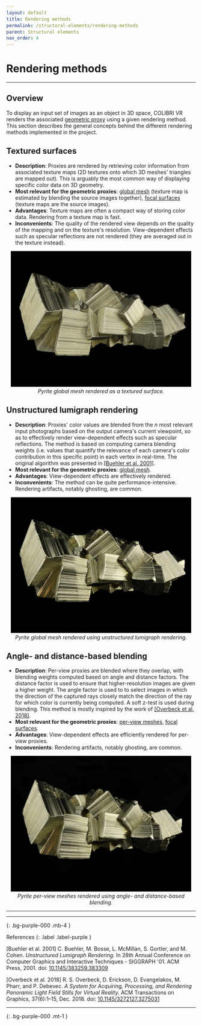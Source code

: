 ```yaml
---
layout: default
title: Rendering methods
permalink: /structural-elements/rendering-methods
parent: Structural elements
nav_order: 4
---
```


# Rendering methods

* * *

## Overview

To display an input set of images as an object in 3D space, COLIBRI VR renders the associated [geometric proxy](https://caor-mines-paristech.github.io/colibri-vr/structural-elements/geometric-proxies) using a given rendering method. This section describes the general concepts behind the different rendering methods implemented in the project.

## Textured surfaces

- **Description**: Proxies are rendered by retrieving color information from associated texture maps (2D textures onto which 3D meshes' triangles are mapped out). This is arguably the most common way of displaying specific color data on 3D geometry.
- **Most relevant for the geometric proxies**: [global mesh](https://caor-mines-paristech.github.io/colibri-vr/structural-elements/geometric-proxies#global-mesh) (texture map is estimated by blending the source images together), [focal surfaces](https://caor-mines-paristech.github.io/colibri-vr/structural-elements/geometric-proxies#focal-surface-meshes) (texture maps are the source images).
- **Advantages**: Texture maps are often a compact way of storing color data. Rendering from a texture map is fast.
- **Inconvenients**: The quality of the rendered view depends on the quality of the mapping and on the texture's resolution. View-dependent effects such as specular reflections are not rendered (they are averaged out in the texture instead).

<p align="center">
      <img src="https://github.com/caor-mines-paristech/colibri-vr/raw/master/docs/illustrations/PyriteTexture.png" alt="" width="480" height="360"><br><i>Pyrite global mesh rendered as a textured surface.</i>
</p>

## Unstructured lumigraph rendering

- **Description**: Proxies' color values are blended from the *n* most relevant input photographs based on the output camera's current viewpoint, so as to effectively render view-dependent effects such as specular reflections. The method is based on computing camera blending weights (i.e. values that quantify the relevance of each camera's color contribution in this specific point) in each vertex in real-time. The original algorithm was presented in <a href="#buehler2001">[Buehler et al. 2001]</a>.
- **Most relevant for the geometric proxies**: [global mesh](https://caor-mines-paristech.github.io/colibri-vr/structural-elements/geometric-proxies#global-mesh).
- **Advantages**: View-dependent effects are effectively rendered.
- **Inconvenients**: The method can be quite performance-intensive. Rendering artifacts, notably ghosting, are common.

<p align="center">
      <img src="https://github.com/caor-mines-paristech/colibri-vr/raw/master/docs/illustrations/PyriteULR.png" alt="" width="480" height="360"><br><i>Pyrite global mesh rendered using unstructured lumigraph rendering.</i>
</p>

## Angle- and distance-based blending

- **Description**: Per-view proxies are blended where they overlap, with blending weights computed based on angle and distance factors. The distance factor is used to ensure that higher-resolution images are given a higher weight. The angle factor is used to to select images in which the direction of the captured rays closely match the direction of the ray for which color is currently being computed. A soft z-test is used during blending. This method is mostly inspired by the work of <a href="#overbeck2018">[Overbeck et al. 2018]</a>.
- **Most relevant for the geometric proxies**: [per-view meshes](https://caor-mines-paristech.github.io/colibri-vr/structural-elements/geometric-proxies#per-view-meshes), [focal surfaces](https://caor-mines-paristech.github.io/colibri-vr/structural-elements/geometric-proxies#focal-surface-meshes).
- **Advantages**: View-dependent effects are efficiently rendered for per-view proxies.
- **Inconvenients**: Rendering artifacts, notably ghosting, are common.

<p align="center">
      <img src="https://github.com/caor-mines-paristech/colibri-vr/raw/master/docs/illustrations/PyritePerView.png" alt="" width="480" height="360"><br><i>Pyrite per-view meshes rendered using angle- and distance-based blending.</i>
</p>

* * *

* * *
{: .bg-purple-000 .mb-4 }

References
{: .label .label-purple }

<a name="buehler2001"> [Buehler et al. 2001] </a> C. Buehler, M. Bosse, L. McMillan, S. Gortler, and M. Cohen. *Unstructured Lumigraph Rendering.* In 28th Annual Conference on Computer Graphics and Interactive Techniques - SIGGRAPH '01. ACM Press, 2001. doi: [10.1145/383259.383309](https://doi.org/10.1145/383259.383309)

<a name="overbeck2018"> [Overbeck et al. 2018] </a> R. S. Overbeck, D. Erickson, D. Evangelakos, M. Pharr, and P. Debevec. *A System for Acquiring, Processing, and Rendering Panoramic Light Field Stills for Virtual Reality.* ACM Transactions on Graphics, 37(6):1–15, Dec. 2018. doi: [10.1145/3272127.3275031](https://doi.org/10.1145/3272127.3275031)

* * *
{: .bg-purple-000 .mt-1 }

